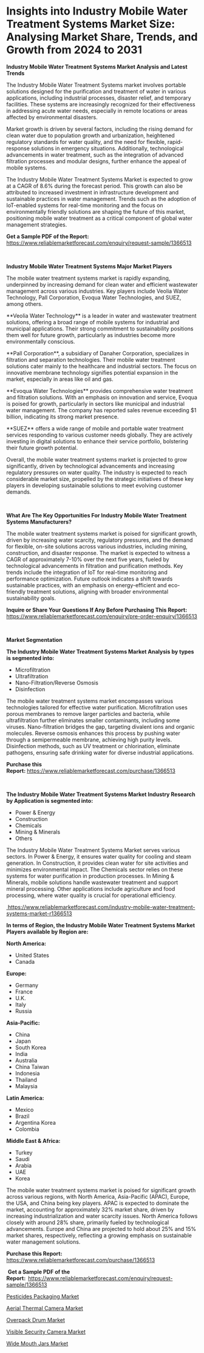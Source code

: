<p><h1>Insights into Industry Mobile Water Treatment Systems Market Size: Analysing Market Share, Trends, and Growth from 2024 to 2031</h1></p><p><strong>Industry Mobile Water Treatment Systems Market Analysis and Latest Trends</strong></p>
<p><p>The Industry Mobile Water Treatment Systems market involves portable solutions designed for the purification and treatment of water in various applications, including industrial processes, disaster relief, and temporary facilities. These systems are increasingly recognized for their effectiveness in addressing acute water needs, especially in remote locations or areas affected by environmental disasters.</p><p>Market growth is driven by several factors, including the rising demand for clean water due to population growth and urbanization, heightened regulatory standards for water quality, and the need for flexible, rapid-response solutions in emergency situations. Additionally, technological advancements in water treatment, such as the integration of advanced filtration processes and modular designs, further enhance the appeal of mobile systems.</p><p>The Industry Mobile Water Treatment Systems Market is expected to grow at a CAGR of 8.6% during the forecast period. This growth can also be attributed to increased investment in infrastructure development and sustainable practices in water management. Trends such as the adoption of IoT-enabled systems for real-time monitoring and the focus on environmentally friendly solutions are shaping the future of this market, positioning mobile water treatment as a critical component of global water management strategies.</p></p>
<p><strong>Get a Sample PDF of the Report:&nbsp;</strong> <a href="https://www.reliablemarketforecast.com/enquiry/request-sample/1366513">https://www.reliablemarketforecast.com/enquiry/request-sample/1366513</a></p>
<p>&nbsp;</p>
<p><strong>Industry Mobile Water Treatment Systems Major Market Players</strong></p>
<p><p>The mobile water treatment systems market is rapidly expanding, underpinned by increasing demand for clean water and efficient wastewater management across various industries. Key players include Veolia Water Technology, Pall Corporation, Evoqua Water Technologies, and SUEZ, among others.</p><p>**Veolia Water Technology** is a leader in water and wastewater treatment solutions, offering a broad range of mobile systems for industrial and municipal applications. Their strong commitment to sustainability positions them well for future growth, particularly as industries become more environmentally conscious.</p><p>**Pall Corporation**, a subsidiary of Danaher Corporation, specializes in filtration and separation technologies. Their mobile water treatment solutions cater mainly to the healthcare and industrial sectors. The focus on innovative membrane technology signifies potential expansion in the market, especially in areas like oil and gas.</p><p>**Evoqua Water Technologies** provides comprehensive water treatment and filtration solutions. With an emphasis on innovation and service, Evoqua is poised for growth, particularly in sectors like municipal and industrial water management. The company has reported sales revenue exceeding $1 billion, indicating its strong market presence.</p><p>**SUEZ** offers a wide range of mobile and portable water treatment services responding to various customer needs globally. They are actively investing in digital solutions to enhance their service portfolio, bolstering their future growth potential.</p><p>Overall, the mobile water treatment systems market is projected to grow significantly, driven by technological advancements and increasing regulatory pressures on water quality. The industry is expected to reach considerable market size, propelled by the strategic initiatives of these key players in developing sustainable solutions to meet evolving customer demands.</p></p>
<p>&nbsp;</p>
<p><strong>What Are The Key Opportunities For Industry Mobile Water Treatment Systems Manufacturers?</strong></p>
<p><p>The mobile water treatment systems market is poised for significant growth, driven by increasing water scarcity, regulatory pressures, and the demand for flexible, on-site solutions across various industries, including mining, construction, and disaster response. The market is expected to witness a CAGR of approximately 7-10% over the next five years, fueled by technological advancements in filtration and purification methods. Key trends include the integration of IoT for real-time monitoring and performance optimization. Future outlook indicates a shift towards sustainable practices, with an emphasis on energy-efficient and eco-friendly treatment solutions, aligning with broader environmental sustainability goals.</p></p>
<p><strong>Inquire or Share Your Questions If Any Before Purchasing This Report:</strong> <a href="https://www.reliablemarketforecast.com/enquiry/pre-order-enquiry/1366513">https://www.reliablemarketforecast.com/enquiry/pre-order-enquiry/1366513</a></p>
<p>&nbsp;</p>
<p><strong>Market Segmentation</strong></p>
<p><strong>The Industry Mobile Water Treatment Systems Market Analysis by types is segmented into:</strong></p>
<p><ul><li>Microfiltration</li><li>Ultrafiltration</li><li>Nano-Filtration/Reverse Osmosis</li><li>Disinfection</li></ul></p>
<p><p>The mobile water treatment systems market encompasses various technologies tailored for effective water purification. Microfiltration uses porous membranes to remove larger particles and bacteria, while ultrafiltration further eliminates smaller contaminants, including some viruses. Nano-filtration bridges the gap, targeting divalent ions and organic molecules. Reverse osmosis enhances this process by pushing water through a semipermeable membrane, achieving high purity levels. Disinfection methods, such as UV treatment or chlorination, eliminate pathogens, ensuring safe drinking water for diverse industrial applications.</p></p>
<p><strong>Purchase this Report:&nbsp;</strong><a href="https://www.reliablemarketforecast.com/purchase/1366513">https://www.reliablemarketforecast.com/purchase/1366513</a></p>
<p>&nbsp;</p>
<p><strong>The Industry Mobile Water Treatment Systems Market Industry Research by Application is segmented into:</strong></p>
<p><ul><li>Power & Energy</li><li>Construction</li><li>Chemicals</li><li>Mining & Minerals</li><li>Others</li></ul></p>
<p><p>The Industry Mobile Water Treatment Systems Market serves various sectors. In Power & Energy, it ensures water quality for cooling and steam generation. In Construction, it provides clean water for site activities and minimizes environmental impact. The Chemicals sector relies on these systems for water purification in production processes. In Mining & Minerals, mobile solutions handle wastewater treatment and support mineral processing. Other applications include agriculture and food processing, where water quality is crucial for operational efficiency.</p></p>
<p><a href="https://www.reliablemarketforecast.com/industry-mobile-water-treatment-systems-market-r1366513">&nbsp;https://www.reliablemarketforecast.com/industry-mobile-water-treatment-systems-market-r1366513</a></p>
<p><strong>In terms of Region, the Industry Mobile Water Treatment Systems Market Players available by Region are:</strong></p>
<p>
    <p> <strong> North America: </strong>
        <ul>
            <li>United States</li>
            <li>Canada</li>
        </ul>
        </p> 
    <p> <strong> Europe: </strong>
        <ul>
            <li>Germany</li>
            <li>France</li>
            <li>U.K.</li>
            <li>Italy</li>
            <li>Russia</li>
        </ul>
        </p> 
    <p> <strong> Asia-Pacific: </strong>
        <ul>
            <li>China</li>
            <li>Japan</li>
            <li>South Korea</li>
            <li>India</li>
            <li>Australia</li>
            <li>China Taiwan</li>
            <li>Indonesia</li>
            <li>Thailand</li>
            <li>Malaysia</li>
        </ul>
        </p> 
    <p> <strong> Latin America: </strong>
        <ul>
            <li>Mexico</li>
            <li>Brazil</li>
            <li>Argentina Korea</li>
            <li>Colombia</li>
        </ul>
        </p> 
    <p> <strong> Middle East & Africa: </strong>
        <ul>
            <li>Turkey</li>
            <li>Saudi</li>
            <li>Arabia</li>
            <li>UAE</li>
            <li>Korea</li>
        </ul>
    </p>
    </p>
<p><p>The mobile water treatment systems market is poised for significant growth across various regions, with North America, Asia-Pacific (APAC), Europe, the USA, and China being key players. APAC is expected to dominate the market, accounting for approximately 32% market share, driven by increasing industrialization and water scarcity issues. North America follows closely with around 28% share, primarily fueled by technological advancements. Europe and China are projected to hold about 25% and 15% market shares, respectively, reflecting a growing emphasis on sustainable water management solutions.</p></p>
<p><strong>Purchase this Report: </strong><a href="https://www.reliablemarketforecast.com/purchase/1366513">https://www.reliablemarketforecast.com/purchase/1366513</a></p>
<p>&nbsp;<strong>Get a Sample PDF of the Report:&nbsp;&nbsp;</strong><a href="https://www.reliablemarketforecast.com/enquiry/request-sample/1366513">https://www.reliablemarketforecast.com/enquiry/request-sample/1366513</a></p>
<p><strong></strong></p>
<p><p><a href="https://www.linkedin.com/pulse/pesticides-packaging-industry-insights-report-analyzing-market-ynfyc?trackingId=2WM5nDVyQ3%2BrXva9UvP7nQ%3D%3D">Pesticides Packaging Market</a></p><p><a href="https://issuu.com/reportprime-2/docs/aerial-thermal-camera-market-size-2_357dce8d453ea8">Aerial Thermal Camera Market</a></p><p><a href="https://www.linkedin.com/pulse/overpack-drum-market-trends-analysis-opportunities-challenges-si34c?trackingId=9VQMrLp%2FQP2u9U0oKuTIwg%3D%3D">Overpack Drum Market</a></p><p><a href="https://issuu.com/reportprime-2/docs/visible-security-camera-market-size_9b8c859e6e5a31">Visible Security Camera Market</a></p><p><a href="https://www.linkedin.com/pulse/wide-mouth-jars-market-indicators-size-regional-breakdown-frwfc?trackingId=BZzbUX44TJyyf9EO%2BOqbTQ%3D%3D">Wide Mouth Jars Market</a></p></p>